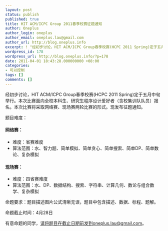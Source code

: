 ```yaml
---
layout: post
status: publish
published: true
title: HIT ACM/ICPC Group 2011春季校赛征题通知
author: Oneplus
author_login: oneplus
author_email: oneplus.lau@gmail.com
author_url: http://blog.oneplus.info
excerpt: ! "经初步讨论，HIT ACM/ICPC Group春季校赛(HCPC 2011 Spring)定于五月中旬举行。本次比赛面向全校本科生、研究生程序设计爱好者（含校集训队队员）报名。本次比赛将采取网络赛、现场赛两轮比赛的形式。现发布征题通知。\r\n"
wordpress_id: 178
wordpress_url: http://blog.oneplus.info/?p=178
date: 2011-04-01 18:43:28.000000000 +08:00
categories:
- 可以控制
tags: []
comments: []
---
```

经初步讨论，HIT ACM/ICPC Group春季校赛(HCPC 2011 Spring)定于五月中旬举行。本次比赛面向全校本科生、研究生程序设计爱好者（含校集训队队员）报名。本次比赛将采取网络赛、现场赛两轮比赛的形式。现发布征题通知。

题目难度：

#### 网络赛：

* 难度：省赛难度
* 算法范围：水、智力题、简单模拟、简单贪心、简单搜索、简单DP、简单数论、复杂模拟

#### 现场赛：

* 难度：四省赛难度
* 算法范围：水、DP、数据结构、搜索、字符串、计算几何、数论与组合数学、复杂模拟

命题要求：题目描述图片公式清晰无误，题目中包含描述、数据、标程、题解。

命题截止时间：4月28日

有意命题的同学，请将题目在截止日期前发到oneplus.lau@gmail.com。

